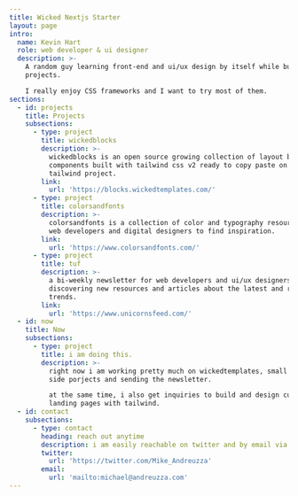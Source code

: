 ```yaml
---
title: Wicked Nextjs Starter
layout: page
intro:
  name: Kevin Hart
  role: web developer & ui designer
  description: >-
    A random guy learning front-end and ui/ux design by itself while building
    projects.

    I really enjoy CSS frameworks and I want to try most of them.
sections:
  - id: projects
    title: Projects
    subsections:
      - type: project
        title: wickedblocks
        description: >-
          wickedblocks is an open source growing collection of layout blocks and
          components built with tailwind css v2 ready to copy paste on your
          tailwind project.
        link:
          url: 'https://blocks.wickedtemplates.com/'
      - type: project
        title: colorsandfonts
        description: >-
          colorsandfonts is a collection of color and typography resources for
          web developers and digital designers to find inspiration.
        link:
          url: 'https://www.colorsandfonts.com/'
      - type: project
        title: tuf
        description: >-
          a bi-weekly newsletter for web developers and ui/ux designers
          discovering new resources and articles about the latest and relevant
          trends.
        link:
          url: 'https://www.unicornsfeed.com/'
  - id: now
    title: Now
    subsections:
      - type: project
        title: i am doing this.
        description: >-
          right now i am working pretty much on wickedtemplates, small and fun
          side porjects and sending the newsletter.

          at the same time, i also get inquiries to build and design custom
          landing pages with tailwind.
  - id: contact
    subsections:
      - type: contact
        heading: reach out anytime
        description: i am easily reachable on twitter and by email via....
        twitter:
          url: 'https://twitter.com/Mike_Andreuzza'
        email:
          url: 'mailto:michael@andreuzza.com'
---
```

